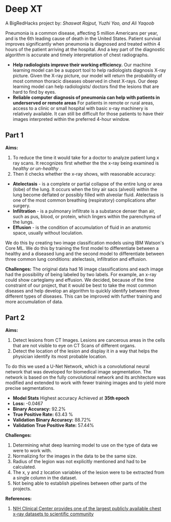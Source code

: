 # Deep XT
A BigRedHacks project by:
*Shaswat Rajput, Yuzhi Yao, and Ali Yaqoob*

Pneumonia is a common disease, affecting 5 million Americans per year, and is the 6th leading cause of death in the United States. Patient survival improves significantly when pneumonia is diagnosed and treated within 4 hours of the patient arriving at the hospital. And a key part of the diagnostic algorithm is accurate and timely interpretation of chest radiographs. 

- **Help radiologists improve their working efficiency.**
Our machine learning model can be a support tool to help radiologists diagnosis X-ray picture. Given the X-ray picture, our model will return the probability of most common thoracic diseases observed in chest X-rays. 
Our deep learning model can help radiologists/ doctors find the lesions that are hard to find by eyes.
- **Reliable computer diagnosis of pneumonia can help with patients in underserved or remote areas**
For patients in remote or rural areas, access to a clinic or small hospital with basic x-ray machinery is relatively available.
 It can still be difficult for those patients to have their images interpreted within the preferred 4-hour window. 


## Part 1

**Aims:**
1. To  reduce the time it would take for a doctor to analyze patient lung x ray scans. 
 It recognizes first whether the the x-ray being examined is _healthy or un-healthy_ . 
2. Then it checks whether the x-ray shows, with reasonable accuracy:
 + **Atelectasis** - is a complete or partial collapse of the entire lung or area (lobe) of the lung. It occurs when the tiny air sacs (alveoli) within the lung become deflated or possibly filled with alveolar fluid. Atelectasis is one of the most common breathing (respiratory) complications after surgery.
 + **Infiltration** - is a pulmonary infiltrate is a substance denser than air, such as pus, blood, or protein, which lingers within the parenchyma of the lungs.
 + **Effusion** - is the condition of accumulation of fluid in an anatomic space, usually without loculation. 
 
We do this by creating two image classification models using IBM Watson's Core ML. We do this by training the first model to differentiate between a healthy and a diseased lung and the second model to differentiate between three common lung conditions: atelectasis, infiltration and effusion. 

**Challenges:**
The original data had 16 image classifications and each image had the possibility of being labeled by two labels. For example, an x-ray could show carteglamy and effusion. We decided, because of the time constraint of our project, that it would be best to take the most common diseases and help develop an algorithm to quickly identify between three different types of diseases. This can be improved with further training and more accumulation of data. 


## Part 2

**Aims:**
1. Detect lesions from CT Images. Lesions are cancerous areas in the cells that are not visible to eye on CT Scans of different organs. 
2. Detect the location of the lesion and display it in a way that helps the physician identify its most probable location. 

To do this we used a U-Net Network, which is a convolutional neural network that was developed for biomedical image segmentation. The network is based on the fully convolutional network and its architecture was modified and extended to work with fewer training images and to yield more precise segmentations.

- **Model Stats**
Highest accuracy Achieved at **35th epoch**
- **Loss:** -0.0467
- **Binary Accuracy:** 92.2%
- **True Positive Rate:** 63.43 %
- **Validation Binary Accuracy:** 88.72%
- **Validation True Positive Rate:** 57.44%

**Challenges:**
1. Determining what deep learning model to use on the type of data we were to work with. 
2. Normalizing for the images in the data to be the same size. 
3. Radius of the legion was not explicitly mentioned and had to be calculated.
4. The x, y and z location variables of the lesion were to be extracted from a single column in the dataset.
5. Not being able to establish pipelines between other parts of the projects. 


 **References:**
 1. [NIH Clinical Center provides one of the largest publicly available chest x-ray datasets to scientific community](https://www.nih.gov/news-events/news-releases/nih-clinical-center-provides-one-largest-publicly-available-chest-x-ray-datasets-scientific-community)
